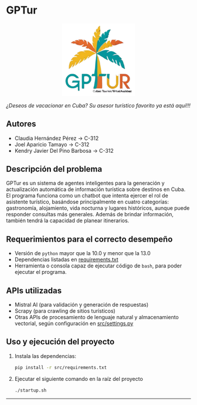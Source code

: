 # GPTur

<p align="center">
  <img src="src/logo/GPTur.png" alt="GPTur Logo" width="200"/>
</p>

*¿Deseos de vacacionar en Cuba? Su asesor turístico favorito ya está aquí!!!*

## Autores
- Claudia Hernández Pérez -> C-312
- Joel Aparicio Tamayo -> C-312
- Kendry Javier Del Pino Barbosa -> C-312 

## Descripción del problema
GPTur es un sistema de agentes inteligentes para la generación y actualización automática de información turística sobre destinos en Cuba. El programa funciona como un chatbot que intenta 
ejercer el rol de asistente turístico, basándose principalmente en cuatro categorías: gastronomía, 
alojamiento, vida nocturna y lugares históricos, aunque puede responder consultas más generales. Además de brindar información, también tendrá la capacidad de planear itinerarios.

## Requerimientos para el correcto desempeño
- Versión de `python` mayor que la 10.0 y menor que la 13.0
- Dependencias listadas en [requirements.txt](requirements.txt)
- Herramienta o consola capaz de ejecutar código de `bash`, para poder ejecutar el programa.

## APIs utilizadas
- Mistral AI (para validación y generación de respuestas)
- Scrapy (para crawling de sitios turísticos)
- Otras APIs de procesamiento de lenguaje natural y almacenamiento vectorial, según configuración en [src/settings.py](src/settings.py)

## Uso y ejecución del proyecto

1. Instala las dependencias:
   ```sh
   pip install -r src/requirements.txt
   ```

2. Ejecutar el siguiente comando en la raíz del proyecto

    ```sh
    ./startup.sh
   ```

---
